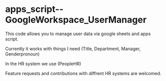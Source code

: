 # apps_script--GoogleWorkspace_UserManager
This code allows you to manage user data via google sheets and apps script.

Currently it works with things I need (Title, Department, Manager, Genderpronoun)

In the HR system we use (PeopleHR)

Feature requests and contributions with diffrent HR systems are welcomed.
